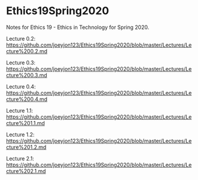 # Ethics19Spring2020
Notes for Ethics 19 - Ethics in Technology for Spring 2020.

Lecture 0.2: https://github.com/joeyjon123/Ethics19Spring2020/blob/master/Lectures/Lecture%200.2.md

Lecture 0.3: https://github.com/joeyjon123/Ethics19Spring2020/blob/master/Lectures/Lecture%200.3.md

Lecture 0.4: https://github.com/joeyjon123/Ethics19Spring2020/blob/master/Lectures/Lecture%200.4.md

Lecture 1.1: https://github.com/joeyjon123/Ethics19Spring2020/blob/master/Lectures/Lecture%201.1.md

Lecture 1.2: https://github.com/joeyjon123/Ethics19Spring2020/blob/master/Lectures/Lecture%201.2.md

Lecture 2.1: https://github.com/joeyjon123/Ethics19Spring2020/blob/master/Lectures/Lecture%202.1.md
